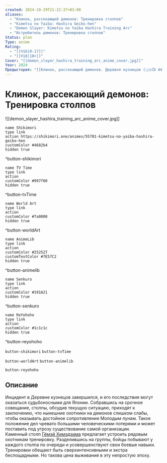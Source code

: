 ```yaml
---
created: 2024-10-29T21:22:37+03:00
aliases:
  - "Клинок, рассекающий демонов: Тренировка столпов"
  - "Kimetsu no Yaiba: Hashira Geiko-hen"
  - "Demon Slayer: Kimetsu no Yaiba Hashira Training Arc"
  - "Истребитель демонов: Тренировка столпов"
Status: plan
Type: anime
Rating:
  - "[[®️16|R-17]]"
  - "[[®️18|18+]]"
Cover: "[[demon_slayer_hashira_training_arc_anime_cover.jpg]]"
Year: 2024
Предыстория: "[[Клинок, рассекающий демонов. Деревня кузнецов (🇯🇵📺 448)]]"
---
```


# Клинок, рассекающий демонов: Тренировка столпов

![[demon_slayer_hashira_training_arc_anime_cover.jpg]]

```button
name Shikimori
type link
action https://shikimori.one/animes/55701-kimetsu-no-yaiba-hashira-geiko-hen
customColor #4682b4
hidden true
```
^button-shikimori

```button
name TV Time
type link
action 
customColor #997f00
hidden true
```
^button-tvTime

```button
name World Art
type link
action 
customColor #7a0000
hidden true
```
^button-worldArt

```button
name AnimeLib
type link
action 
customColor #252527
customTextColor #7E57C2
hidden true
```
^button-animelib

```button
name Senkuro
type link
action 
customColor #191A21
hidden true
```
^button-senkuro

```button
name ReYohoho
type link
action 
customColor #1c1c1c
hidden true
```
^button-reyohoho



`button-shikimori` `button-tvTime`

`button-worldArt` `button-animelib`

`button-reyohoho`

## Описание

Инцидент в Деревне кузнецов завершился, и его последствия могут оказаться судьбоносными для Японии. Собравшись на срочное совещание, столпы, обсудив текущую ситуацию, приходят к заключению, что нынешние охотники на демонов слишком слабы, чтобы оказывать достойное сопротивление Молодым лунам. Такое положение дел чревато большими человеческими потерями и может поставить под угрозу существование самой организации.   
Каменный столп [Гёмэй Химэдзима](https://shikimori.one/characters/151146-gyoumei-himejima) предлагает устроить рядовым охотникам тренировку. Разделившись на группы, бойцы побывают у каждого столпа по очереди и усовершенствуют свои боевые навыки. Тренировки обещают быть сверхинтенсивными и экстра беспощадными. Но такова цена выживания в эту непростую эпоху.
